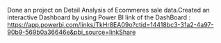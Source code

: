Done an project on Detail Analysis of Ecommeres sale data.Created an interactive Dashboard by using Power BI 
link of the DashBoard : https://app.powerbi.com/links/TkHr8EA09o?ctid=14418bc3-31a2-4a97-90b9-569b0a36646e&pbi_source=linkShare
